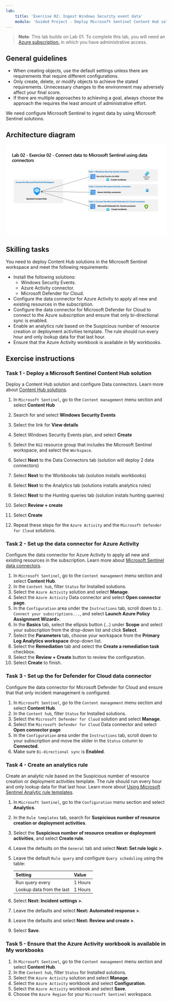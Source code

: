 ```yaml
---
lab:
    title: 'Exercise 02: Ingest Windows Security event data'
    module: 'Guided Project - Deploy Microsoft Sentinel Content Hub solutions and data connectors'
---
```


>**Note**: This lab builds on Lab 01. To complete this lab, you will need an [Azure subscription.](https://azure.microsoft.com/free/?azure-portal=true) in which you have administrative access.

## General guidelines

- When creating objects, use the default settings unless there are requirements that require different configurations.
- Only create, delete, or modify objects to achieve the stated requirements. Unnecessary changes to the environment may adversely affect your final score.
- If there are multiple approaches to achieving a goal, always choose the approach the requires the least amount of administrative effort.

We need configure Microsoft Sentinel to ingest data by using Microsoft Sentinel solutions.

## Architecture diagram

![Diagram of Content Hub data connectors](../Media/apl-5001-lab-diagrams-lab02.png)

## Skilling tasks

You need to deploy Content Hub solutions in the Microsoft Sentinel workspace and meet the following requirements:

- Install the following solutions:
  - Windows Security Events.
  - Azure Activity connector.
  - Microsoft Defender for Cloud.
- Configure the data connector for Azure Activity to apply all new and existing resources in the subscription.
- Configure the data connector for Microsoft Defender for Cloud to connect to the Azure subscription and ensure that only bi-directional sync is enabled.
- Enable an analytics rule based on the Suspicious number of resource creation or deployment activities template. The rule should run every hour and only lookup data for that last hour.
- Ensure that the Azure Activity workbook is available in My workbooks.

## Exercise instructions

### Task 1 - Deploy a Microsoft Sentinel Content Hub solution

Deploy a Content Hub solution and configure Data connectors. Learn more about [Content Hub solutions](https://learn.microsoft.com/azure/sentinel/sentinel-solutions).

1. In `Microsoft Sentinel`, go to the `Content management` menu section and select **Content Hub**
1. Search for and select **Windows Security Events**
1. Select the link for **View details**
1. Select Windows Security Events plan, and select **Create**
1. Select the `RG2` resource group that includes the Microsoft Sentinel workspace, and select the `Workspace`.
1. Select **Next** to the  Data Connectors tab (solution will deploy 2 data connectors)
1. Select **Next** to the Workbooks tab (solution installs workbooks)
1. Select **Next** to the Analytics tab (solutions installs analytics rules)
1. Select **Next** to the Hunting queries tab (solution instals hunting queries)
1. Select **Review + create**
1. Select **Create**

1. Repeat these steps for the `Azure Activity` and the `Microsoft Defender for Cloud` solutions.

### Task 2 - Set up the data connector for Azure Activity

Configure the data connector for Azure Activity to apply all new and existing resources in the subscription. Learn more about [Microsoft Sentinel data connectors](https://learn.microsoft.com/azure/sentinel/connect-data-sources).

  1. In `Microsoft Sentinel`, go to the `Content management` menu section and select **Content Hub**.
  1. In the `Content hub`, filter `Status` for Installed solutions.
  1. Select the `Azure Activity` solution and select **Manage**.
  1. Select the `Azure Activity` Data connector and select **Open connector page**.
  1. In the `Configuration` area under the `Instructions` tab, scroll down to `2. Connect your subscriptions...`, and select **Launch Azure Policy Assignment Wizard>**.
  1. In the **Basics** tab, select the ellipsis button (...) under **Scope** and select your subscription from the drop-down list and click **Select**.
  1. Select the **Parameters** tab, choose your workspace from the **Primary Log Analytics workspace** drop-down list.
  1. Select the **Remediation** tab and select the **Create a remediation task** checkbox.
  1. Select the **Review + Create** button to review the configuration.
  1. Select **Create** to finish.
  
### Task 3 - Set up the for Defender for Cloud data connector

Configure the data connector for Microsoft Defender for Cloud and ensure that that only incident management is configured.

  1. In `Microsoft Sentinel`, go to the `Content management` menu section and select **Content Hub**.
  1. In the `Content hub`, filter `Status` for Installed solutions.
  1. Select the `Microsoft Defender for Cloud` solution and select **Manage**.
  1. Select the `Microsoft Defender for Cloud` Data connector and select **Open connector page**
  1. In the `Configuration` area under the `Instructions` tab, scroll down to your subscription and move the slider in the `Status` column to **Connected**.
  1. Make sure `Bi-directional sync` is **Enabled**.

### Task 4 - Create an analytics rule

Create an analytic rule based on the Suspicious number of resource creation or deployment activities template. The rule should run every hour and only lookup data for that last hour. Learn more about [Using Microsoft Sentinel Analytic rule templates](https://learn.microsoft.com/azure/sentinel/detect-threats-built-in).

  1. In `Microsoft Sentinel`, go to the `Configuration` menu section and select **Analytics**.
  1. In the `Rule templates` tab, search for **Suspicious number of resource creation or deployment activities**.
  1. Select the **Suspicious number of resource creation or deployment activities**, and select **Create rule**.
  1. Leave the defaults on the `General` tab and select **Next: Set rule logic >**.
  1. Leave the default `Rule query` and configure `Query scheduling` using the table:

     |Setting |Value|
     |---|---|
     |Run query every|1 Hours|
     |Lookup data from the last|1 Hours|

  1. Select **Next: Incident settings >**.
  1. Leave the defaults and select **Next: Automated response >**.
  1. Leave the defaults and select **Next: Review and create >**.
  1. Select **Save**.

### Task 5 - Ensure that the Azure Activity workbook is available in My workbooks

  1. In `Microsoft Sentinel`, go to the `Content management` menu section and select **Content Hub**.
  1. In the `Content hub`, filter `Status` for Installed solutions.
  1. Select the `Azure Activity` solution and select **Manage**.
  1. Select the `Azure Activity` workbook and select **Configuration**.
  1. Select the `Azure Activity` workbook and select **Save**.
  1. Choose the `Azure Region` for your `Microsoft Sentinel` workspace.
  
